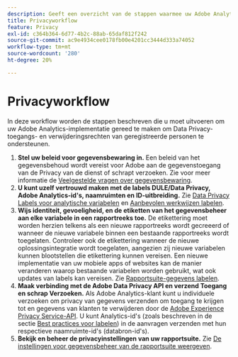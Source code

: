 ```yaml
---
description: Geeft een overzicht van de stappen waarmee uw Adobe Analytics-implementatie de toegang tot Data Privacy en verwijderingsrechten van de betrokkenen ondersteunt.
title: Privacyworkflow
feature: Privacy
exl-id: c364b364-6d77-4b2c-88ab-65daf812f242
source-git-commit: ac9e4934cee0178fb00e4201cc3444d333a74052
workflow-type: tm+mt
source-wordcount: '280'
ht-degree: 20%

---
```


# Privacyworkflow

In deze workflow worden de stappen beschreven die u moet uitvoeren om uw Adobe Analytics-implementatie gereed te maken om Data Privacy-toegangs- en verwijderingsrechten van geregistreerde personen te ondersteunen.

1. **Stel uw beleid voor gegevensbewaring in.** Een beleid van het gegevensbehoud wordt vereist voor Adobe aan de gegevenstoegang van de Privacy van de dienst of schrapt verzoeken.  Zie voor meer informatie de [Veelgestelde vragen over gegevensbewaring](/help/technotes/data-retention.md).
1. **U kunt uzelf vertrouwd maken met de labels DULE/Data Privacy, Adobe Analytics-id&#39;s, naamruimten en ID-uitbreiding.** Zie [Data Privacy Labels voor analytische variabelen](/help/admin/c-data-governance/gdpr-labels.md) en [Aanbevolen werkwijzen labelen](/help/admin/c-data-governance/gdpr-analytics-ids.md).
1. **Wijs identiteit, gevoeligheid, en de etiketten van het gegevensbeheer aan elke variabele in een rapportreeks toe.** De etikettering moet worden herzien telkens als een nieuwe rapportreeks wordt gecreeerd of wanneer de nieuwe variabele binnen een bestaande rapportreeks wordt toegelaten. Controleer ook de etikettering wanneer de nieuwe oplossingsintegratie wordt toegelaten, aangezien zij nieuwe variabelen kunnen blootstellen die etikettering kunnen vereisen. Een nieuwe implementatie van uw mobiele apps of websites kan de manier veranderen waarop bestaande variabelen worden gebruikt, wat ook updates van labels kan vereisen. Zie [Rapportsuite-gegevens labelen](/help/admin/c-data-governance/gdpr-setup-reportsuite.md).
1. **Maak verbinding met de Adobe Data Privacy API en verzend Toegang en schrap Verzoeken.** Als Adobe Analytics-klant kunt u individuele verzoeken om privacy van gegevens verzenden om toegang te krijgen tot en gegevens van klanten te verwijderen door de [Adobe Experience Privacy Service-API](https://experienceleague.adobe.com/docs/experience-platform/privacy/api/overview.html). U kunt Analytics-id&#39;s (zoals beschreven in de sectie [Best practices voor labelen](/help/admin/c-data-governance/gdpr-analytics-ids.md)) in de aanvragen verzenden met hun respectieve naamruimte-id&#39;s (databron-id&#39;s).
1. **Bekijk en beheer de privacyinstellingen van uw rapportsuite.** Zie [De instellingen voor gegevensbeheer van de rapportsuite weergeven](/help/admin/c-data-governance/gdpr-view-settings.md).
